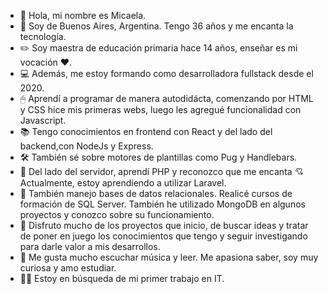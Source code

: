 - 👋 Hola, mi nombre es Micaela.
- 👀 Soy de Buenos Aires, Argentina. Tengo 36 años y me encanta la tecnología. 
- ✏️ Soy maestra de educación primaria hace 14 años, enseñar es mi vocación ❤️.  
- 💻 Además, me estoy formando como desarrolladora fullstack desde el 2020.
- 🖱 Aprendí a programar de manera autodidácta, comenzando por HTML y CSS hice mis primeras webs, luego les agregué funcionalidad con Javascript.  
- 📚 Tengo conocimientos en frontend con React y del lado del backend,con NodeJs y Express. 
- 🛠 También sé sobre motores de plantillas como Pug y Handlebars.  
- 🐘 Del lado del servidor, aprendí PHP y reconozco que me encanta 💘 Actualmente, estoy aprendiendo a utilizar Laravel. 
- 💾 También manejo bases de datos relacionales. Realicé cursos de formación de SQL Server. También he utilizado MongoDB en algunos proyectos y conozco sobre        su funcionamiento. 
- 📣 Disfruto mucho de los proyectos que inicio, de buscar ideas y tratar de poner en juego los conocimientos que tengo y seguir investigando para darle valor      a mis desarrollos.
- 🎵 Me gusta mucho escuchar música y leer. Me apasiona saber, soy muy curiosa y amo estudiar. 
- 🙋‍♀️ Estoy en búsqueda de mi primer trabajo en IT. 





<!---
micamingrone/micamingrone is a ✨ special ✨ repository because its `README.md` (this file) appears on your GitHub profile.
You can click the Preview link to take a look at your changes.
--->
